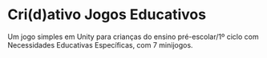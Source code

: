 # Cri(d)ativo Jogos Educativos
Um jogo simples em Unity para crianças do ensino pré-escolar/1º ciclo com Necessidades Educativas Específicas, com 7 minijogos.
